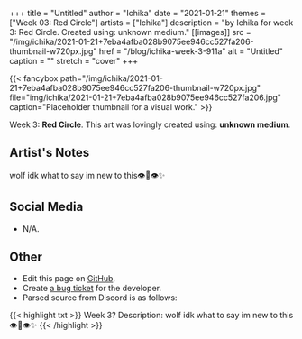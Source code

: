 +++
title =       "Untitled"
author =      "Ichika"
date =        "2021-01-21"
themes =      ["Week 03: Red Circle"]
artists =     ["Ichika"]
description = "by Ichika for week 3: Red Circle. Created using: unknown medium."
[[images]]
      src = "/img/ichika/2021-01-21+7eba4afba028b9075ee946cc527fa206-thumbnail-w720px.jpg"
      href = "/blog/ichika-week-3-911a"
      alt = "Untitled"
      caption = ""
      stretch = "cover"
+++


{{< fancybox path="/img/ichika/2021-01-21+7eba4afba028b9075ee946cc527fa206-thumbnail-w720px.jpg" file="img/ichika/2021-01-21+7eba4afba028b9075ee946cc527fa206.jpg" caption="Placeholder thumbnail for a visual work." >}}


Week 3: **Red Circle**. This art was lovingly created using: **unknown medium**.

## Artist's Notes

wolf idk what to say im new to this👁️👄👁️✨

## Social Media

- N/A.

## Other

- Edit this page on [GitHub](https://github.com/teaminkling/web-refresh/edit/main/content/blog/ichika-week-3-911a.md).
- Create [a bug ticket](https://github.com/teaminkling/web-refresh/issues/new?assignees=&labels=bug&template=problem-report.md&title=) for the developer.
- Parsed source from Discord is as follows:

{{< highlight txt >}}
Week 3?
Description: wolf idk what to say im new to this👁️👄👁️✨
{{< /highlight >}}